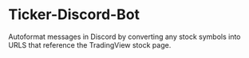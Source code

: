 # Ticker-Discord-Bot
Autoformat messages in Discord by converting any stock symbols into URLS that reference the TradingView stock page. 

